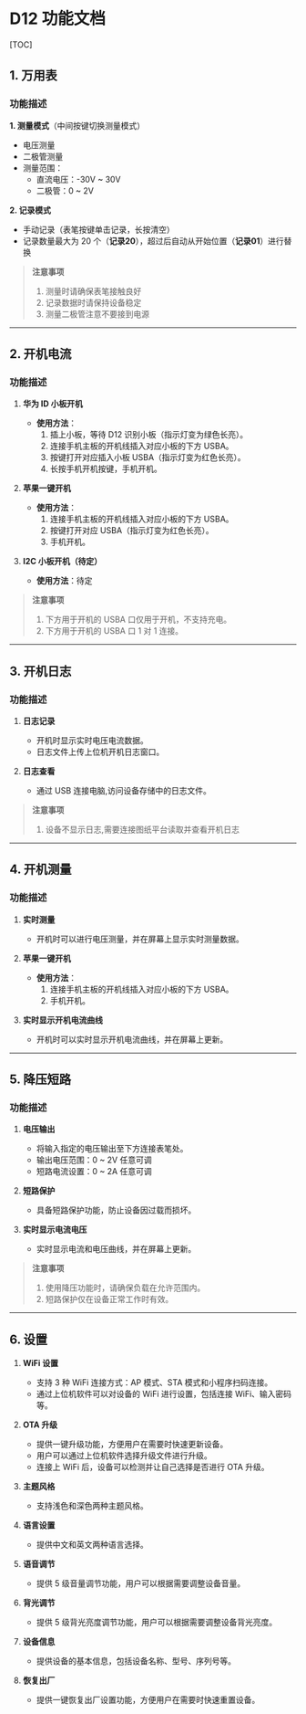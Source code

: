 # D12 功能文档

[TOC]

## 1. 万用表

### 功能描述

**1. 测量模式**（中间按键切换测量模式）

- 电压测量
- 二极管测量
- 测量范围：
  - 直流电压：-30V ~ 30V
  - 二极管：0 ~ 2V

**2. 记录模式**
- 手动记录（表笔按键单击记录，长按清空）
- 记录数量最大为 20 个（**记录20**），超过后自动从开始位置（**记录01**）进行替换

> **注意事项**
>
> 1. 测量时请确保表笔接触良好
> 2. 记录数据时请保持设备稳定
> 3. 测量二极管注意不要接到电源

---

## 2. 开机电流

### 功能描述

1. **华为 ID 小板开机**
   - **使用方法**：
     1. 插上小板，等待 D12 识别小板（指示灯变为绿色长亮）。
     2. 连接手机主板的开机线插入对应小板的下方 USBA。
     3. 按键打开对应插入小板 USBA（指示灯变为红色长亮）。
     4. 长按手机开机按键，手机开机。

2. **苹果一键开机**
   - **使用方法**：
     1. 连接手机主板的开机线插入对应小板的下方 USBA。
     2. 按键打开对应 USBA（指示灯变为红色长亮）。
     3. 手机开机。

3. **I2C 小板开机（待定）**
   - **使用方法**：待定

> **注意事项**
>
> 1. 下方用于开机的 USBA 口仅用于开机，不支持充电。
> 2. 下方用于开机的 USBA 口 1 对 1 连接。

---

## 3. 开机日志

### 功能描述

1. **日志记录**
   - 开机时显示实时电压电流数据。
   - 日志文件上传上位机开机日志窗口。

2. **日志查看**
   - 通过 USB 连接电脑,访问设备存储中的日志文件。

> **注意事项**
>
> 1. 设备不显示日志,需要连接图纸平台读取并查看开机日志

---

## 4. 开机测量

### 功能描述

1. **实时测量**
   - 开机时可以进行电压测量，并在屏幕上显示实时测量数据。

2. **苹果一键开机**
   - **使用方法**：
     1. 连接手机主板的开机线插入对应小板的下方 USBA。
     2. 手机开机。

3. **实时显示开机电流曲线**
   - 开机时可以实时显示开机电流曲线，并在屏幕上更新。

---

## 5. 降压短路

### 功能描述

1. **电压输出**
   - 将输入指定的电压输出至下方连接表笔处。
   - 输出电压范围：0 ~ 2V 任意可调
   - 短路电流设置：0 ~ 2A 任意可调

2. **短路保护**
   - 具备短路保护功能，防止设备因过载而损坏。

3. **实时显示电流电压**
   - 实时显示电流和电压曲线，并在屏幕上更新。

> **注意事项**
>
> 1. 使用降压功能时，请确保负载在允许范围内。
> 2. 短路保护仅在设备正常工作时有效。

---

## 6. 设置

1. **WiFi 设置**
   - 支持 3 种 WiFi 连接方式：AP 模式、STA 模式和小程序扫码连接。
   - 通过上位机软件可以对设备的 WiFi 进行设置，包括连接 WiFi、输入密码等。

2. **OTA 升级**
   - 提供一键升级功能，方便用户在需要时快速更新设备。
   - 用户可以通过上位机软件选择升级文件进行升级。
   - 连接上 WiFi 后，设备可以检测并让自己选择是否进行 OTA 升级。

3. **主题风格**
   - 支持浅色和深色两种主题风格。

4. **语言设置**
   - 提供中文和英文两种语言选择。

5. **语音调节**
   - 提供 5 级音量调节功能，用户可以根据需要调整设备音量。

6. **背光调节**
   - 提供 5 级背光亮度调节功能，用户可以根据需要调整设备背光亮度。

7. **设备信息**
   - 提供设备的基本信息，包括设备名称、型号、序列号等。

8. **恢复出厂**
   - 提供一键恢复出厂设置功能，方便用户在需要时快速重置设备。
